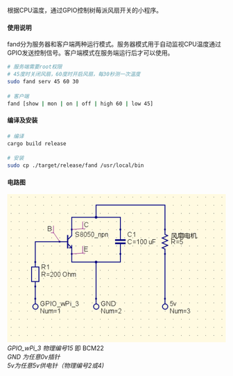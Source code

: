  根据CPU温度，通过GPIO控制树莓派风扇开关的小程序。  

#### 使用说明
fand分为服务器和客户端两种运行模式。服务器模式用于自动监视CPU温度通过GPIO发送控制信号。客户端模式在服务端运行后才可以使用。  

```bash
# 服务端需要root权限  
# 45度时关闭风扇，60度时开启风扇，每30秒测一次温度  
sudo fand serv 45 60 30
  
# 客户端  
fand [show | mon | on | off | high 60 | low 45]  
```

#### 编译及安装
```bash
# 编译
cargo build release

# 安装
sudo cp ./target/release/fand /usr/local/bin
```

#### 电路图  
  
![电路示意图](https://github.com/jjling2011/fand/blob/main/readme/circuit01.png?raw=true)  
*GPIO_wPi_3 物理编号15* 即 BCM22  
*GND 为任意0v插针*  
*5v为任意5v供电针（物理编号2或4)*  
